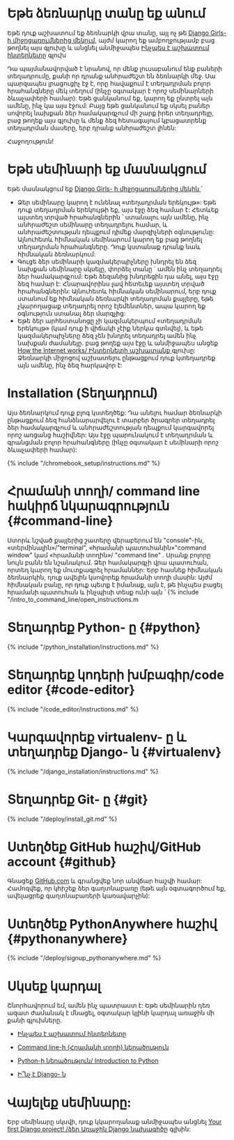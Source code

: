 # Եթե ​​ձեռնարկը տանը եք անում

Եթե ​​դուք աշխատում եք ձեռնարկի վրա տանը, այլ ոչ թե [Django Girls- ի միջոցառումներից մեկում](https://djangogirls.org/events/), այժմ կարող եք ամբողջությամբ բաց թողնել այս գլուխը և անցնել անմիջապես [Ինչպես է աշխատում ինտերնետը](../how_the_internet_works/README.md) գլուխ

Դա պայմանավորված է նրանով, որ մենք լուսաբանում ենք բաների տեղադրումը, քանի որ դրանք անհրաժեշտ են ձեռնարկի մեջ. Սա պարզապես լրացուցիչ էջ է, որը հավաքում է տեղադրման բոլոր հրահանգները մեկ տեղում (ինչը օգտակար է որոշ սեմինարների ձևաչափերի համար): Եթե ցանկանում եք, կարող եք ընտրել այն ամենը, ինչ կա այս էջում: Բայց եթե ցանկանում եք սկսել բաներ սովորել նախքան ձեր համակարգչում մի շարք իրեր տեղադրելը, բաց թողեք այս գլուխը և մենք ձեզ հետագայում կբացատրենք տեղադրման մասերը, երբ դրանք անհրաժեշտ լինեն:

Հաջողություն!

# Եթե ​​սեմինարի եք մասնակցում

Եթե ​​մասնակցում եք [ Django Girls- ի միջոցառումներից մեկին ](https://djangogirls.org/events/) ՝

* Ձեր սեմինարը կարող է ունենալ «տեղադրման երեկույթ»: Եթե ​​դուք տեղադրման երեկույթի եք, այս էջը ձեզ համար է: Հետևեք այստեղ տրված հրահանգներին ՝ ստանալու այն ամենը, ինչ անհրաժեշտ սեմինարը տեղադրելու համար, և անհրաժեշտության դեպքում դիմեք մարզիչների օգնությունը: Այնուհետև հիմնական սեմինարում կարող եք բաց թողնել տեղադրման հրահանգները. Դուք կստանաք դրանք նաև հիմնական ձեռնարկում:
* Գուցե ձեր սեմինարի կազմակերպիչները խնդրել են ձեզ նախքան սեմինարը սկսելը, փորձել տանը ` ամեն ինչ տեղադրել ձեր համակարգչում: Եթե ​​ձեզանից խնդրեցին դա անել, այս էջը ձեզ համար է: Հնարավորինս լավ հետեւեք այստեղ տրված հրահանգներին: Այնուհետև հիմնական սեմինարում, երբ դուք ստանում եք հիմնական ձեռնարկի տեղադրման քայլերը, եթե չկարողացաք տեղադրել որոշ էլեմենտներ, ապա կարող եք օգնություն ստանալ ձեր մարզչից:
* Եթե ​​ձեր արհեստանոցը չի կազմակերպում «տեղադրման երեկույթ» (կամ դուք ի վիճակի չէիք ներկա գտնվել), և եթե կազմակերպիչները ձեզ չեն խնդրել տեղադրել ամեն ինչ նախքան ժամանելը. բաց թողեք այս էջը և անմիջապես անցեք [How the Internet works/ Ինտերնետի աշխատանք ](../how_the_internet_works/README.md) գլուխը: Ձեռնարկի միջոցով աշխատելու ընթացքում դուք կտեղադրեք այն ամենը, ինչ ձեզ հարկավոր է:

# Installation (Տեղադրում)

Այս ձեռնարկում դուք բլոգ կստեղծեք: Դա անելու համար ձեռնարկի ընթացքում ձեզ հանձնարարվելու է տարբեր ծրագրեր տեղադրել ձեր համակարգչում և անհրաժեշտության դեպքում կարգավորել որոշ առցանց հաշիվներ: Այս էջը պարունակում է տեղադրման և գրանցման բոլոր հրահանգները (ինչը օգտակար է սեմինարի որոշ ձևաչափերի համար):

<!--sec data-title="Chromebook setup (if you're using one)"
data-id="chromebook_setup" data-collapse=true ces--> {% include "/chromebook_setup/instructions.md" %}

<!--endsec-->

# Հրամանի տողի/ command line հակիրճ նկարագրություն {#command-line}

Ստորև նշված քայլերից շատերը վերաբերում են "console"-ին, «տերմինալին»/"terminal", «հրամանի պատուհանին»"command window" կամ «հրամանի տողին»/ "command line" . Սրանք բոլորը նույն բանն են նշանակում. Ձեր համակարգչի վրա պատուհան, որտեղ կարող եք մուտքագրել հրամաններ: Երբ հասնեք հիմնական ձեռնարկին, դուք ավելին կսովորեք հրամանի տողի մասին: Այժմ հիմնական բանը, որ դուք պետք է իմանաք, այն է, թե ինչպես բացել հրամանի պատուհան և ինչպիսի տեսք ունի այն ՝ {% include "/intro_to_command_line/open_instructions.m

# Տեղադրեք Python- ը {#python}

{% include "/python_installation/instructions.md" %}

# Տեղադրեք կոդերի խմբագիր/code editor {#code-editor}

{% include "/code_editor/instructions.md" %}

# Կարգավորեք virtualenv- ը և տեղադրեք Django- ն {#virtualenv}

{% include "/django_installation/instructions.md" %}

# Տեղադրեք Git- ը {#git}

{% include "/deploy/install_git.md" %}

# Ստեղծեք GitHub հաշիվ/GitHub account {#github}

Գնացեք [GitHub.com](https://www.github.com) և գրանցվեք նոր անվճար հաշվի համար: Համոզվեք, որ կհիշեք ձեր գաղտնաբառը (եթե այն օգտագործում եք, ավելացրեք գաղտնաբառերի կառավարչին):

# Ստեղծեք PythonAnywhere հաշիվ {#pythonanywhere}

{% include "/deploy/signup_pythonanywhere.md" %}

# Սկսեք կարդալ

Շնորհավորում եմ, ամեն ինչ պատրաստ է: Եթե ​​սեմինարին դեռ ազատ ժամանակ է մնացել, օգտակար կլինի կարդալ առաջին մի քանի գլուխները.

* [Ինչպես է աշխատում ինտերնետը](../how_the_internet_works/README.md)

* [ Command line-ի (Հրամանի տողի) ներածություն](../intro_to_command_line/README.md)

* [ Python-ի ներածություն/ Introduction to Python](../python_introduction/README.md)

* [Ի՞նչ է Django- ն](../django/README.md)

# Վայելեք սեմինարը:

Երբ սեմինարը սկսվի, դուք կկարողանաք անմիջապես անցնել [Your first Django project! /ձեր Առաջին Django նախագիծը](../django_start_project/README.md) գլխին: